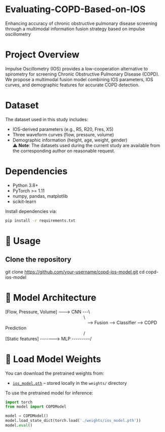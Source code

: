 # Evaluating-COPD-Based-on-IOS
Enhancing accuracy of chronic obstructive pulmonary disease screening through a multimodal information fusion strategy based on impulse oscillometry

# Project Overview
Impulse Oscillometry (IOS) provides a low-cooperation alternative to spirometry for screening Chronic Obstructive Pulmonary Disease (COPD).  
We propose a multimodal fusion model combining IOS parameters, IOS curves, and demographic features for accurate COPD detection.

# Dataset
The dataset used in this study includes:
- IOS-derived parameters (e.g., R5, R20, Fres, X5)
- Three waveform curves (flow, pressure, volume)
- Demographic information (height, age, weight, gender)  
⚠ **Note**: The datasets used during the current study are available from the corresponding author on reasonable request.

# Dependencies
- Python 3.8+
- PyTorch >= 1.11
- numpy, pandas, matplotlib
- scikit-learn

Install dependencies via:

```bash
pip install -r requirements.txt
```

# 🚀 Usage
## Clone the repository
git clone https://github.com/your-username/copd-ios-model.git
cd copd-ios-model


# 🧠 Model Architecture
[Flow, Pressure, Volume] ---> CNN ---\  
&nbsp;&nbsp;&nbsp;&nbsp;&nbsp;&nbsp;&nbsp;&nbsp;&nbsp;&nbsp;&nbsp;&nbsp;&nbsp;&nbsp;&nbsp;&nbsp;&nbsp;&nbsp;&nbsp;&nbsp;&nbsp;&nbsp;&nbsp;&nbsp;&nbsp;&nbsp;&nbsp;&nbsp;&nbsp;&nbsp;&nbsp;&nbsp;&nbsp;&nbsp;&nbsp;&nbsp;&nbsp;&nbsp;&nbsp;&nbsp;&nbsp;&nbsp;&nbsp;&nbsp;&nbsp;&nbsp;&nbsp;&nbsp;&nbsp;&nbsp;&nbsp;&nbsp;&nbsp;&nbsp;&nbsp;&nbsp;&nbsp;&nbsp;&nbsp;&nbsp;&nbsp;&nbsp;&nbsp;\  
&nbsp;&nbsp;&nbsp;&nbsp;&nbsp;&nbsp;&nbsp;&nbsp;&nbsp;&nbsp;&nbsp;&nbsp;&nbsp;&nbsp;&nbsp;&nbsp;&nbsp;&nbsp;&nbsp;&nbsp;&nbsp;&nbsp;&nbsp;&nbsp;&nbsp;&nbsp;&nbsp;&nbsp;&nbsp;&nbsp;&nbsp;&nbsp;&nbsp;&nbsp;&nbsp;&nbsp;&nbsp;&nbsp;&nbsp;&nbsp;&nbsp;&nbsp;&nbsp;&nbsp;&nbsp;&nbsp;&nbsp;&nbsp;&nbsp;&nbsp;&nbsp;&nbsp;&nbsp;&nbsp;&nbsp;&nbsp;&nbsp;&nbsp;&nbsp;&nbsp;&nbsp;&nbsp;&nbsp;&nbsp;&nbsp;&nbsp;--> Fusion --> Classifier --> COPD Prediction  
&nbsp;&nbsp;&nbsp;&nbsp;&nbsp;&nbsp;&nbsp;&nbsp;&nbsp;&nbsp;&nbsp;&nbsp;&nbsp;&nbsp;&nbsp;&nbsp;&nbsp;&nbsp;&nbsp;&nbsp;&nbsp;&nbsp;&nbsp;&nbsp;&nbsp;&nbsp;&nbsp;&nbsp;&nbsp;&nbsp;&nbsp;&nbsp;&nbsp;&nbsp;&nbsp;&nbsp;&nbsp;&nbsp;&nbsp;&nbsp;&nbsp;&nbsp;&nbsp;&nbsp;&nbsp;&nbsp;&nbsp;&nbsp;&nbsp;&nbsp;&nbsp;&nbsp;&nbsp;&nbsp;&nbsp;&nbsp;&nbsp;&nbsp;&nbsp;&nbsp;&nbsp;&nbsp;&nbsp;/   
[Static features] -------> MLP ---------/


# 🔗 Load Model Weights

You can download the pretrained weights from:

- [`ios_model.pth`](./weights/ios_model.pth) – stored locally in the `weights/` directory

To use the pretrained model for inference:

```python
import torch
from model import COPDModel

model = COPDModel()
model.load_state_dict(torch.load('./weights/ios_model.pth'))
model.eval()

